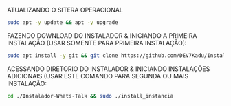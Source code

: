 ATUALIZANDO O SITERA OPERACIONAL

```bash
sudo apt -y update && apt -y upgrade
```

FAZENDO DOWNLOAD DO INSTALADOR & INICIANDO A PRIMEIRA INSTALAÇÃO (USAR SOMENTE PARA PRIMEIRA INSTALAÇÃO):

```bash
sudo apt install -y git && git clone https://github.com/DEV7Kadu/Instalador-Whats-Talk && sudo chmod -R 777 Instalador-Whats-Talk && cd Instalador-Whats-Talk && sudo ./install_primaria
```

ACESSANDO DIRETORIO DO INSTALADOR & INICIANDO INSTALAÇÕES ADICIONAIS (USAR ESTE COMANDO PARA SEGUNDA OU MAIS INSTALAÇÃO:
```bash
cd ./Instalador-Whats-Talk && sudo ./install_instancia
```


